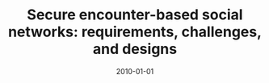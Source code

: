---
title: "Secure encounter-based social networks: requirements, challenges, and designs"
collection: publications
permalink: /publication/2010-01-01-Secure-encounter-based-social-networks-requirements-challenges-and-designs
date: 2010-01-01
venue: 'In the proceedings of Proceedings of the 17th ACM Conference on Computer and Communications Security, CCS 2010, Chicago, Illinois, USA, October 4-8, 2010'
paperurl: 'https://doi.org/10.1145/1866307.1866408'
citation: ' David Mohaisen,  Eugene Vasserman,  Max Schuchard,  Denis Kune,  Yongdae Kim, &quot;Secure encounter-based social networks: requirements, challenges, and designs.&quot; In the proceedings of Proceedings of the 17th ACM Conference on Computer and Communications Security, CCS 2010, Chicago, Illinois, USA, October 4-8, 2010.'
---